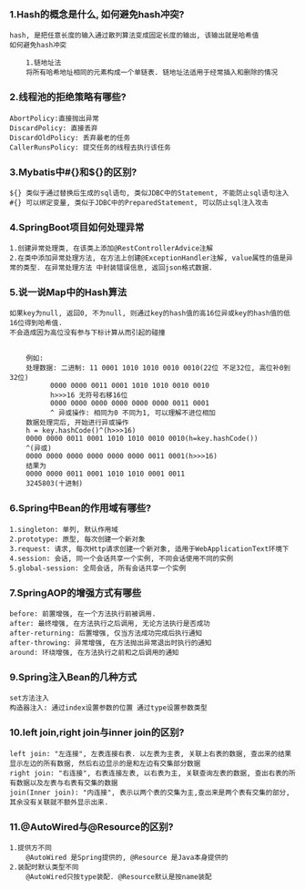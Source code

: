 ### 1.Hash的概念是什么, 如何避免hash冲突?

```
hash, 是把任意长度的输入通过散列算法变成固定长度的输出, 该输出就是哈希值
如何避免hash冲突

    1.链地址法
    将所有哈希地址相同的元素构成一个单链表. 链地址法适用于经常插入和删除的情况
```

### 2.线程池的拒绝策略有哪些?

```
AbortPolicy:直接抛出异常
DiscardPolicy: 直接丢弃
DiscardOldPolicy: 丢弃最老的任务
CallerRunsPolicy: 提交任务的线程去执行该任务
```

### 3.Mybatis中#{}和${}的区别?

```
${} 类似于通过替换后生成的sql语句, 类似JDBC中的Statement, 不能防止sql语句注入
#{} 可以绑定变量, 类似于JDBC中的PreparedStatement, 可以防止sql注入攻击
```

### 4.SpringBoot项目如何处理异常

```
1.创建异常处理类, 在该类上添加@RestControllerAdvice注解
2.在类中添加异常处理方法, 在方法上创建@ExceptionHandler注解, value属性的值是异常的类型. 在异常处理方法 中封装错误信息, 返回json格式数据.
```

### 5.说一说Map中的Hash算法

```
如果key为null, 返回0, 不为null, 则通过key的hash值的高16位异或key的hash值的低16位得到哈希值. 
不会造成因为高位没有参与下标计算从而引起的碰撞


    例如:
    处理数据: 二进制: 11 0001 1010 1010 0010 0010(22位 不足32位, 高位补0到32位)
          0000 0000 0011 0001 1010 1010 0010 0010
          h>>>16 无符号右移16位
          0000 0000 0000 0000 0000 0000 0011 0001
          ^ 异或操作: 相同为0 不同为1, 可以理解不进位相加
    数据处理完后, 开始进行异或操作
    h = key.hashCode()^(h>>>16)
    0000 0000 0011 0001 1010 1010 0010 0010(h=key.hashCode())
    ^(异或)
    0000 0000 0000 0000 0000 0000 0011 0001(h>>>16)
    结果为
    0000 0000 0011 0001 1010 1010 0001 0011
    3245803(十进制)
```

### 6.Spring中Bean的作用域有哪些?

```
1.singleton: 单列, 默认作用域
2.prototype: 原型, 每次创建一个新对象
3.request: 请求, 每次Http请求创建一个新对象, 适用于WebApplicationText环境下
4.session: 会话, 同一个会话共享一个实例, 不同会话使用不同的实例
5.global-session: 全局会话, 所有会话共享一个实例
```

### 7.SpringAOP的增强方式有哪些

```
before: 前置增强, 在一个方法执行前被调用.
after: 最终增强, 在方法执行之后调用, 无论方法执行是否成功
after-returning: 后置增强, 仅当方法成功完成后执行通知
after-throwing: 异常增强, 在方法抛出异常退出时执行的通知
around: 环绕增强, 在方法执行之前和之后调用的通知
```



### 9.Spring注入Bean的几种方式

```
set方法注入
构造器注入: 通过index设置参数的位置 通过type设置参数类型
```

### 10.left join,right join与inner join的区别?

```
left join: "左连接", 左表连接右表. 以左表为主表, 关联上右表的数据, 查出来的结果显示左边的所有数据, 然后右边显示的是和左边有交集部分数据
right join: "右连接", 右表连接左表, 以右表为主, 关联查询左表的数据, 查出右表的所有数据以及左表与右表有交集的数据
join(Inner join): "内连接", 表示以两个表的交集为主,查出来是两个表有交集的部分, 其余没有关联就不额外显示出来.
```

### 11.@AutoWired与@Resource的区别?

```
1.提供方不同
    @AutoWired 是Spring提供的, @Resource 是Java本身提供的
2.装配时默认类型不同
    @AutoWired只按type装配. @Resource默认是按name装配
```

